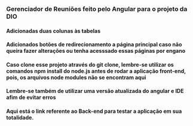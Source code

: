 ### Gerenciador de Reuniões feito pelo Angular para o projeto da DIO

#### Adicionadas duas colunas às tabelas 

#### Adicionados botões de redirecionamento a página principal caso não queira fazer alterações ou tenha acesssado essas páginas por engano

#### Caso clone esse projeto através do git clone, lembre-se utilizar os comandos npm install do node.js antes de rodar a aplicação front-end, pois, os arquivos node modules não se encontram aqui

#### Lembre-se também de utilizar uma versão atualizada do angular e IDE afim de evitar erros

#### Aqui está o link referente ao Back-end para testar a aplicação em sua totalidade.





 

